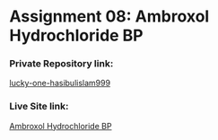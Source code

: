 # Assignment 08: Ambroxol Hydrochloride BP

### Private Repository link:
[lucky-one-hasibulislam999](https://github.com/Programming-Hero-Web-Course4/lucky-one-hasibulislam999)

### Live Site link:
[Ambroxol Hydrochloride BP](https://lucky-one-hasibulislam999.netlify.app/)

